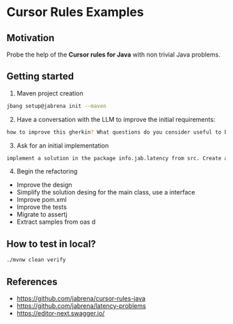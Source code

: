 # Cursor Rules Examples

## Motivation

Probe the help of the **Cursor rules for Java** with non trivial Java problems.

## Getting started

1. Maven project creation

```bash
jbang setup@jabrena init --maven
```

2. Have a conversation with the LLM to improve the initial requirements:

```bash
how to improve this gherkin? What questions do you consider useful to be anwered in order to update this gherkin file?
```

3. Ask for an initial implementation

```bash
implement a solution in the package info.jab.latency from src. Create a solution and later add test classes. Verify the changes with the command: ./mvnw clean verify
```

4. Begin the refactoring

- Improve the design
- Simplify the solution desing for the main class, use a interface
- Improve pom.xml
- Improve the tests
- Migrate to assertj
- Extract samples from oas d

## How to test in local?

```bash
./mvnw clean verify
```

## References

- https://github.com/jabrena/cursor-rules-java
- https://github.com/jabrena/latency-problems
- https://editor-next.swagger.io/